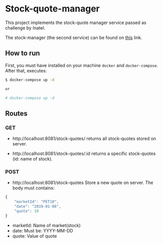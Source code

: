 # Stock-quote-manager

This project implements the stock-quote manager service passed as challenge by Inatel.

The stock-manager (the second service) can be found on [this]() link.

## How to run

First, you must have installed on your machine `docker` and `docker-compose`.
After that, executes:

```sh
$ docker-compose up -d

or

# docker-compose up -d
```

## Routes

### GET

* http://localhost:8081/stock-quotes/
returns all stock-quotes stored on server.

* http://localhost:8081/stock-quotes/:id
returns a specific stock-quotes (id: name of stock).

### POST 
* http://localhost:8081/stock-quotes
Store a new quote on server. The body must contains:
```js
{
	"marketId": "PET10",
	"date": "2019-01-08",
	"quote": 10
}
```
* marketId: Name of market(stock)
* date: Must be: YYYY-MM-DD
* quote: Value of quote

